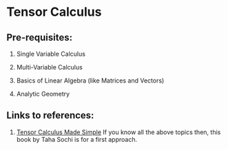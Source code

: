 
Tensor Calculus
===============


Pre-requisites:
-----------------------------------------------------------------------------------

1. Single Variable Calculus

2. Multi-Variable Calculus

3. Basics of Linear Algebra (like Matrices and Vectors)

4. Analytic Geometry

Links to references:
---------------------------------------------------------

1. [Tensor Calculus Made Simple](https://www.amazon.in/dp/1541013638/?coliid=I34EESM2KKV6D0&colid=22Q8X0SEDYMS3&psc=0&ref_=lv_ov_lig_dp_it)    If you know all the above topics then, this book by Taha Sochi is for a first approach. 

